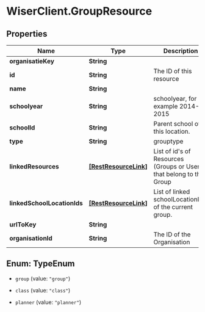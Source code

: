 # WiserClient.GroupResource

## Properties
Name | Type | Description | Notes
------------ | ------------- | ------------- | -------------
**organisatieKey** | **String** |  | [optional] 
**id** | **String** | The ID of this resource | 
**name** | **String** |  | [optional] 
**schoolyear** | **String** | schoolyear, for example 2014-2015 | [optional] 
**schoolId** | **String** | Parent school of this location. | [optional] 
**type** | **String** | grouptype | [optional] 
**linkedResources** | [**[RestResourceLink]**](RestResourceLink.md) | List of id&#39;s of Resources (Groups or Users) that belong to this Group | [optional] 
**linkedSchoolLocationIds** | [**[RestResourceLink]**](RestResourceLink.md) | List of linked schoolLocationId&#39;s of the current group.  | [optional] 
**urlToKey** | **String** |  | [optional] 
**organisationId** | **String** | The ID of the Organisation | 


<a name="TypeEnum"></a>
## Enum: TypeEnum


* `group` (value: `"group"`)

* `class` (value: `"class"`)

* `planner` (value: `"planner"`)





